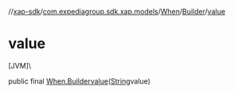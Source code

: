 //[xap-sdk](../../../../index.md)/[com.expediagroup.sdk.xap.models](../../index.md)/[When](../index.md)/[Builder](index.md)/[value](value.md)

# value

[JVM]\

public final [When.Builder](index.md)[value](value.md)([String](https://docs.oracle.com/javase/8/docs/api/java/lang/String.html)value)
